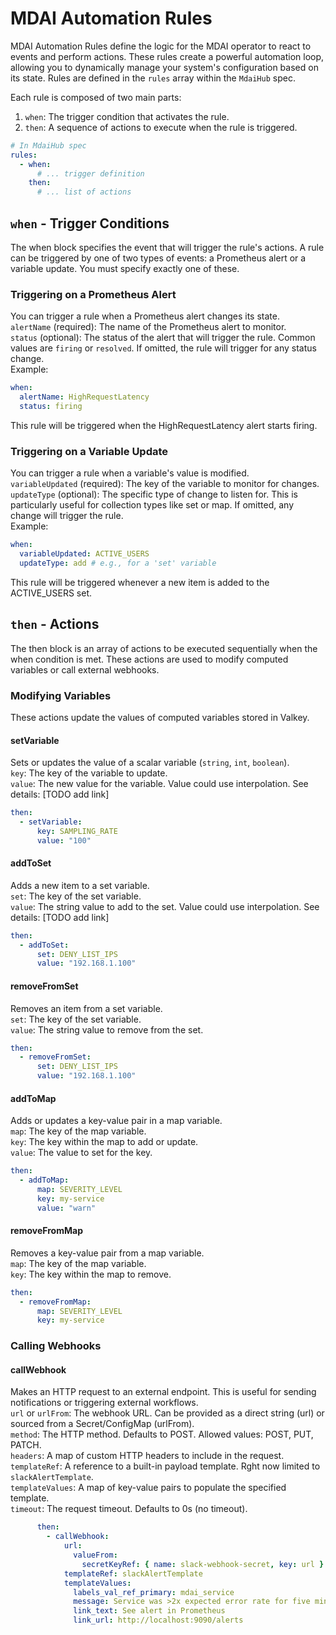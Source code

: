 # MDAI Automation Rules

MDAI Automation Rules define the logic for the MDAI operator to react to events and perform actions. These rules create a powerful automation loop, allowing you to dynamically manage your system's configuration based on its state. Rules are defined in the `rules` array within the `MdaiHub` spec.

Each rule is composed of two main parts:
1.  `when`: The trigger condition that activates the rule.
2.  `then`: A sequence of actions to execute when the rule is triggered.

```yaml
# In MdaiHub spec
rules:
  - when:
      # ... trigger definition
    then:
      # ... list of actions
```
## `when` - Trigger Conditions
The when block specifies the event that will trigger the rule's actions. A rule can be triggered by one of two types of events: a Prometheus alert or a variable update. You must specify exactly one of these.  
### Triggering on a Prometheus Alert
You can trigger a rule when a Prometheus alert changes its state.  
`alertName` (required): The name of the Prometheus alert to monitor.  
`status` (optional): The status of the alert that will trigger the rule. Common values are `firing` or `resolved`. If omitted, the rule will trigger for any status change.  
Example:
```yaml
when:
  alertName: HighRequestLatency
  status: firing
```
This rule will be triggered when the HighRequestLatency alert starts firing.

### Triggering on a Variable Update
You can trigger a rule when a variable's value is modified.  
`variableUpdated` (required): The key of the variable to monitor for changes.  
`updateType` (optional): The specific type of change to listen for. This is particularly useful for collection types like set or map. If omitted, any change will trigger the rule.  
Example:  
```yaml
when:
  variableUpdated: ACTIVE_USERS
  updateType: add # e.g., for a 'set' variable
```
This rule will be triggered whenever a new item is added to the ACTIVE_USERS set.
## `then` - Actions
The then block is an array of actions to be executed sequentially when the when condition is met. These actions are used to modify computed variables or call external webhooks.  
### Modifying Variables
These actions update the values of computed variables stored in Valkey.
#### setVariable
Sets or updates the value of a scalar variable (`string`, `int`, `boolean`).  
`key`: The key of the variable to update.  
`value`: The new value for the variable. Value could use interpolation. See details: [TODO add link]
```yaml
then:
  - setVariable:
      key: SAMPLING_RATE
      value: "100"
```
#### addToSet
Adds a new item to a set variable.  
`set`: The key of the set variable.  
`value`: The string value to add to the set. Value could use interpolation. See details: [TODO add link]
```yaml
then:
  - addToSet:
      set: DENY_LIST_IPS
      value: "192.168.1.100"
```
#### removeFromSet
Removes an item from a set variable.  
`set`: The key of the set variable.  
`value`: The string value to remove from the set.  
```yaml
then:
  - removeFromSet:
      set: DENY_LIST_IPS
      value: "192.168.1.100"
```
#### addToMap
Adds or updates a key-value pair in a map variable.  
`map`: The key of the map variable.  
`key`: The key within the map to add or update.  
`value`: The value to set for the key.  
```yaml
then:
  - addToMap:
      map: SEVERITY_LEVEL
      key: my-service
      value: "warn"
```
#### removeFromMap
Removes a key-value pair from a map variable.  
`map`: The key of the map variable.  
`key`: The key within the map to remove.  
```yaml
then:
  - removeFromMap:
      map: SEVERITY_LEVEL
      key: my-service
```
### Calling Webhooks
#### callWebhook
Makes an HTTP request to an external endpoint. This is useful for sending notifications or triggering external workflows.    
`url` or `urlFrom`: The webhook URL. Can be provided as a direct string (url) or sourced from a Secret/ConfigMap (urlFrom).  
`method`: The HTTP method. Defaults to POST. Allowed values: POST, PUT, PATCH.  
`headers`: A map of custom HTTP headers to include in the request.  
`templateRef`: A reference to a built-in payload template. Rght now limited to `slackAlertTemplate`.  
`templateValues`: A map of key-value pairs to populate the specified template.  
`timeout`: The request timeout. Defaults to 0s (no timeout).  
```yaml
      then:
        - callWebhook:
            url:
              valueFrom:
                secretKeyRef: { name: slack-webhook-secret, key: url }
            templateRef: slackAlertTemplate
            templateValues:
              labels_val_ref_primary: mdai_service
              message: Service was >2x expected error rate for five minutes compared to the last hour!
              link_text: See alert in Prometheus
              link_url: http://localhost:9090/alerts
```
